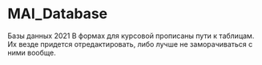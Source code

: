 # MAI_Database
Базы данных 2021
В формах для курсовой прописаны пути к таблицам. Их везде придется отредактировать, либо лучше не заморачиваться с ними вообще.
